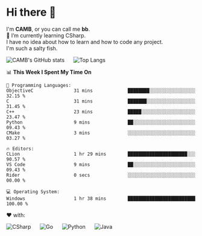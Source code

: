 # Hi there 👋
<!--
**CAMB-dev/CAMB-dev** is a ✨ _special_ ✨ repository because its `README.md` (this file) appears on your GitHub profile.

Here are some ideas to get you started:

- 🔭 I’m currently working on ...
- 🌱 I’m currently learning ...
- 👯 I’m looking to collaborate on ...
- 🤔 I’m looking for help with ...
- 💬 Ask me about ...
- 📫 How to reach me: ...
- 😄 Pronouns: ...
- ⚡ Fun fact: ...
-->
 I'm **CAMB**, or you can call me **bb**.  
 🌱 I’m currently learning CSharp.  
 I have no idea about how to learn and how to code any project.  
 I'm such a salty fish.
 
 
![CAMB's GitHub stats](https://github-readme-stats.vercel.app/api?username=CAMB-dev&show_icons=true&theme=tokyonight)
&nbsp;&nbsp;&nbsp;&nbsp;
![Top Langs](https://github-readme-stats.vercel.app/api/top-langs/?username=CAMB-dev&langs_count=5&theme=tokyonight)


<!--START_SECTION:waka-->
📊 **This Week I Spent My Time On** 

```text
💬 Programming Languages: 
ObjectiveC               31 mins             ████████░░░░░░░░░░░░░░░░░   32.15 % 
C                        31 mins             ███████░░░░░░░░░░░░░░░░░░   31.45 % 
C++                      23 mins             █████░░░░░░░░░░░░░░░░░░░░   23.47 % 
Python                   9 mins              ██░░░░░░░░░░░░░░░░░░░░░░░   09.43 % 
CMake                    3 mins              ░░░░░░░░░░░░░░░░░░░░░░░░░   03.27 % 

🔥 Editors: 
CLion                    1 hr 29 mins        ██████████████████████░░░   90.57 % 
VS Code                  9 mins              ██░░░░░░░░░░░░░░░░░░░░░░░   09.43 % 
Rider                    0 secs              ░░░░░░░░░░░░░░░░░░░░░░░░░   00.00 % 

💻 Operating System: 
Windows                  1 hr 38 mins        █████████████████████████   100.00 % 

```


<!--END_SECTION:waka-->


❤ with:

![CSharp](https://img.shields.io/badge/CSharp-%23512BD4?style=for-the-badge&logo=.net)
&nbsp;&nbsp;&nbsp;&nbsp;
![Go](https://img.shields.io/badge/Go-000000?style=for-the-badge&logo=go)
&nbsp;&nbsp;&nbsp;&nbsp;
![Python](https://img.shields.io/badge/Python-000000?style=for-the-badge&logo=python)
&nbsp;&nbsp;&nbsp;&nbsp;
![Java](https://img.shields.io/badge/Java-964B00?style=for-the-badge&logo=openjdk)
